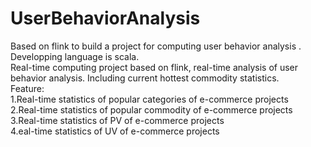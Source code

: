 # UserBehaviorAnalysis
Based on flink to build a project for computing user behavior analysis .   
Developping language is scala.   
Real-time computing project based on flink, real-time analysis of user behavior analysis. Including current hottest commodity statistics.  
Feature:  
1.Real-time statistics of popular categories of e-commerce projects  
2.Real-time statistics of popular commodity of e-commerce projects  
3.Real-time statistics of PV of e-commerce projects  
4.eal-time statistics of UV of e-commerce projects  
